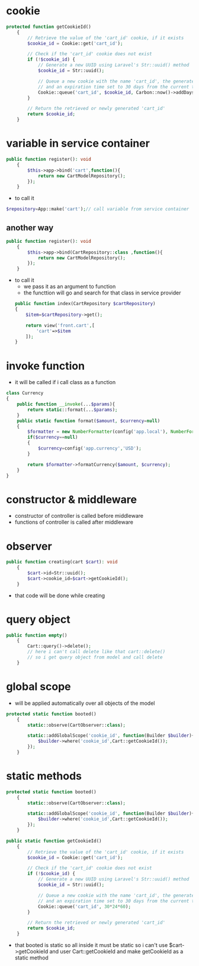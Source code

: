 # cookie
```php
protected function getCookieId()
    {
        // Retrieve the value of the 'cart_id' cookie, if it exists
        $cookie_id = Cookie::get('cart_id');

        // Check if the 'cart_id' cookie does not exist
        if (!$cookie_id) {
            // Generate a new UUID using Laravel's Str::uuid() method
            $cookie_id = Str::uuid();

            // Queue a new cookie with the name 'cart_id', the generated UUID as its value,
            // and an expiration time set to 30 days from the current time
            Cookie::queue('cart_id', $cookie_id, Carbon::now()->addDays(30));
        }

        // Return the retrieved or newly generated 'cart_id'
        return $cookie_id;
    }
```

# variable in service container
```php
public function register(): void
    {
        $this->app->bind('cart',function(){
            return new CartModelRepository();
        });
    }
```
- to call it

```php
$repository=App::make('cart');// call variable from service container
```

## another way
```php
public function register(): void
    {
        $this->app->bind(CartRepository::class ,function(){
            return new CartModelRepository();
        });
    }
```

- to call it 
    - we pass it as an argument to function 
    - the functtion will go and search for that class in service provider
    ```php
    public function index(CartRepository $cartRepository)
    {
        $item=$cartRepository->get();

        return view('front.cart',[
            'cart'=>$item
        ]);
    }
    ```

# invoke function 
- it will be called if i call class as a function
```php
class Currency
{
    public function __invoke(...$params){
        return static::format(...$params);
    }
    public static function format($amount, $currency=null)
    {
        $formatter = new NumberFormatter(config('app.local'), NumberFormatter::CURRENCY);
        if($currency==null)
        {
            $currency=config('app.currency','USD');
        }

        return $formatter->formatCurrency($amount, $currency);
    }
}
```

# constructor & middleware
- constructor of controller is called before middleware
- functions of controller is called after middleware

# observer
```php
public function creating(cart $cart): void
    {
        $cart->id=Str::uuid();
        $cart->cookie_id=$cart->getCookieId();
    }
```
- that code will be done while creating 

# query object
```php
public function empty()
    {
        Cart::query()->delete();
        // here i can't call delete like that cart::delete()
        // so i get query object from model and call delete
    }
```

# global scope
- will be applied automatically over all objects of the model

```php
protected static function booted()
    {
        static::observe(CartObserver::class);

        static::addGlobalScope('cookie_id', function(Builder $builder){
            $builder->where('cookie_id',Cart::getCookieId());
        });
    }
```

# static methods
```php
protected static function booted()
    {
        static::observe(CartObserver::class);

        static::addGlobalScope('cookie_id', function(Builder $builder){
            $builder->where('cookie_id',Cart::getCookieId());
        });
    }

public static function getCookieId()
    {
        // Retrieve the value of the 'cart_id' cookie, if it exists
        $cookie_id = Cookie::get('cart_id');

        // Check if the 'cart_id' cookie does not exist
        if (!$cookie_id) {
            // Generate a new UUID using Laravel's Str::uuid() method
            $cookie_id = Str::uuid();

            // Queue a new cookie with the name 'cart_id', the generated UUID as its value,
            // and an expiration time set to 30 days from the current time
            Cookie::queue('cart_id', 30*24*60);
        }

        // Return the retrieved or newly generated 'cart_id'
        return $cookie_id;
    }
```
- that booted is static so all inside it must be static so i can't use $cart->getCookieId and user Cart::getCookieId and make getCookieId as a static method

